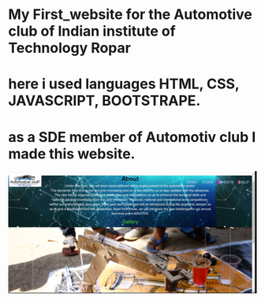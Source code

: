 # My First_website for the Automotive club of Indian institute of Technology Ropar
# here i used languages HTML, CSS, JAVASCRIPT, BOOTSTRAPE. 
# as a SDE member of Automotiv club I made this website.

<img src="Screenshot (319).png">
